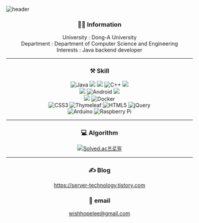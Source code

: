 ![header](https://capsule-render.vercel.app/api?type=slice&color=auto&height=300&section=header&text=w1shope&fontColor=ffffff&fontSize=90&fontAlign=75&fontAlignY=35)
<div align="center">

### 💁🏻 Information
University : Dong-A University
<br>
Department : Department of Computer Science and Engineering
<br>
Interests : Java backend developer
___

### ⚒️ Skill 
![Java](https://img.shields.io/badge/java-%23ED8B00.svg?style=for-the-badge&logo=openjdk&logoColor=white) <img src="https://img.shields.io/badge/JavaScript-F7DF1E?style=for-the-badge&logo=JavaScript&logoColor=white"> <img src="https://img.shields.io/badge/Kotlin-7F52FF?style=for-the-badge&logo=Kotlin&logoColor=white"> ![C++](https://img.shields.io/badge/c++-%2300599C.svg?style=for-the-badge&logo=c%2B%2B&logoColor=white)  <img src="https://img.shields.io/badge/python-3776AB?style=for-the-badge&logo=Python&logoColor=white"> 
<br>
<img src="https://img.shields.io/badge/Spring-6DB33F?style=for-the-badge&logo=Spring&logoColor=white">  ![Android](https://img.shields.io/badge/Android-3DDC84?style=for-the-badge&logo=android&logoColor=white) <img src="https://img.shields.io/badge/MySQL-4479A1?style=for-the-badge&logo=MySQL&logoColor=white"> <br>
<img src="https://img.shields.io/badge/Git-F05032?style=for-the-badge&logo=Git&logoColor=white"> ![Docker](https://img.shields.io/badge/docker-%230db7ed.svg?style=for-the-badge&logo=docker&logoColor=white)
<br>
![CSS3](https://img.shields.io/badge/css3-%231572B6.svg?style=for-the-badge&logo=css3&logoColor=white) ![Thymeleaf](https://img.shields.io/badge/Thymeleaf-%23005C0F.svg?style=for-the-badge&logo=Thymeleaf&logoColor=white) ![HTML5](https://img.shields.io/badge/html5-%23E34F26.svg?style=for-the-badge&logo=html5&logoColor=white) ![jQuery](https://img.shields.io/badge/jquery-%230769AD.svg?style=for-the-badge&logo=jquery&logoColor=white) 
<br>
![Arduino](https://img.shields.io/badge/-Arduino-00979D?style=for-the-badge&logo=Arduino&logoColor=white) ![Raspberry Pi](https://img.shields.io/badge/-RaspberryPi-C51A4A?style=for-the-badge&logo=Raspberry-Pi)

___

### 💻 Algorithm
[![Solved.ac프로필](http://mazassumnida.wtf/api/v2/generate_badge?boj=wishhope)](https://solved.ac/wishhope)
___

### ✍️ Blog
https://server-technology.tistory.com

### 📧 email  
wishhopelee@gmail.com
</div>
